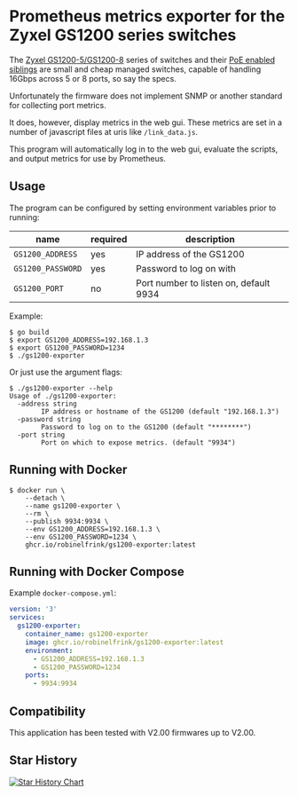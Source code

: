 # Prometheus metrics exporter for the Zyxel GS1200 series switches

The [Zyxel GS1200-5/GS1200-8](https://www.zyxel.com/products_services/5-Port-8-Port-Web-Managed-Gigabit-Switch-GS1200-5-GS1200-8/)
series of switches and their
[PoE enabled siblings](https://www.zyxel.com/nl/nl/products/switch/5-port-8-port-web-managed-poe-gigabit-switch-gs1200-poe-series)
are small and cheap managed switches, capable of handling 16Gbps across
5 or 8 ports, so say the specs.

Unfortunately the firmware does not implement SNMP or another standard for
collecting port metrics.

It does, however, display metrics in the web gui. These metrics are set in a
number of javascript files at uris like `/link_data.js`.

This program will automatically log in to the web gui, evaluate the scripts, and
output metrics for use by Prometheus.

## Usage

The program can be configured by setting environment variables prior to running:

| name              | required | description                            |
|-------------------|----------|----------------------------------------|
| `GS1200_ADDRESS`  | yes      | IP address of the GS1200               |
| `GS1200_PASSWORD` | yes      | Password to log on with                |
| `GS1200_PORT`     | no       | Port number to listen on, default 9934 |

Example:

```shell
$ go build
$ export GS1200_ADDRESS=192.168.1.3
$ export GS1200_PASSWORD=1234
$ ./gs1200-exporter
```

Or just use the argument flags:

```shell
$ ./gs1200-exporter --help
Usage of ./gs1200-exporter:
  -address string
        IP address or hostname of the GS1200 (default "192.168.1.3")
  -password string
        Password to log on to the GS1200 (default "********")
  -port string
        Port on which to expose metrics. (default "9934")
```

## Running with Docker

```shell
$ docker run \
    --detach \
    --name gs1200-exporter \
    --rm \
    --publish 9934:9934 \
    --env GS1200_ADDRESS=192.168.1.3 \
    --env GS1200_PASSWORD=1234 \
    ghcr.io/robinelfrink/gs1200-exporter:latest
```

## Running with Docker Compose

Example `docker-compose.yml`:

```yaml
version: '3'
services:
  gs1200-exporter:
    container_name: gs1200-exporter
    image: ghcr.io/robinelfrink/gs1200-exporter:latest
    environment:
      - GS1200_ADDRESS=192.168.1.3
      - GS1200_PASSWORD=1234
    ports:
      - 9934:9934
```

## Compatibility

This application has been tested with V2.00 firmwares up to V2.00.

## Star History

[![Star History Chart](https://api.star-history.com/svg?repos=robinelfrink/gs1200-exporter&type=Date)](https://www.star-history.com/#robinelfrink/gs1200-exporter&Date)
